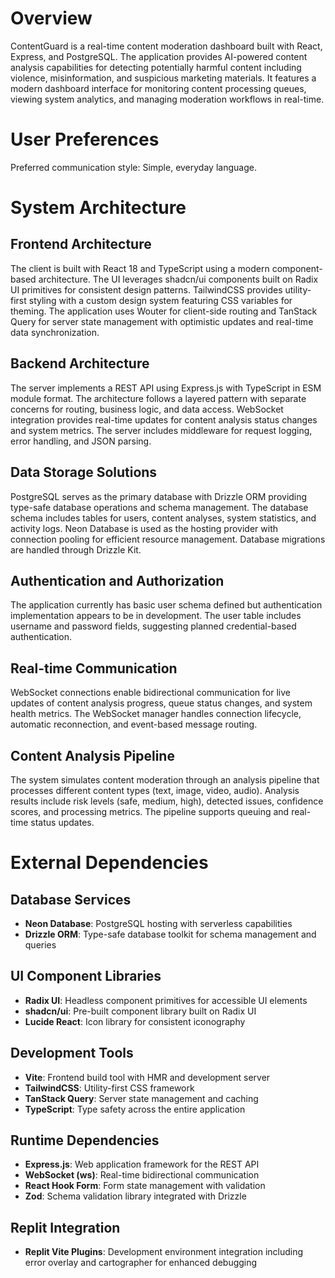 # Overview

ContentGuard is a real-time content moderation dashboard built with React, Express, and PostgreSQL. The application provides AI-powered content analysis capabilities for detecting potentially harmful content including violence, misinformation, and suspicious marketing materials. It features a modern dashboard interface for monitoring content processing queues, viewing system analytics, and managing moderation workflows in real-time.

# User Preferences

Preferred communication style: Simple, everyday language.

# System Architecture

## Frontend Architecture
The client is built with React 18 and TypeScript using a modern component-based architecture. The UI leverages shadcn/ui components built on Radix UI primitives for consistent design patterns. TailwindCSS provides utility-first styling with a custom design system featuring CSS variables for theming. The application uses Wouter for client-side routing and TanStack Query for server state management with optimistic updates and real-time data synchronization.

## Backend Architecture
The server implements a REST API using Express.js with TypeScript in ESM module format. The architecture follows a layered pattern with separate concerns for routing, business logic, and data access. WebSocket integration provides real-time updates for content analysis status changes and system metrics. The server includes middleware for request logging, error handling, and JSON parsing.

## Data Storage Solutions
PostgreSQL serves as the primary database with Drizzle ORM providing type-safe database operations and schema management. The database schema includes tables for users, content analyses, system statistics, and activity logs. Neon Database is used as the hosting provider with connection pooling for efficient resource management. Database migrations are handled through Drizzle Kit.

## Authentication and Authorization
The application currently has basic user schema defined but authentication implementation appears to be in development. The user table includes username and password fields, suggesting planned credential-based authentication.

## Real-time Communication
WebSocket connections enable bidirectional communication for live updates of content analysis progress, queue status changes, and system health metrics. The WebSocket manager handles connection lifecycle, automatic reconnection, and event-based message routing.

## Content Analysis Pipeline
The system simulates content moderation through an analysis pipeline that processes different content types (text, image, video, audio). Analysis results include risk levels (safe, medium, high), detected issues, confidence scores, and processing metrics. The pipeline supports queuing and real-time status updates.

# External Dependencies

## Database Services
- **Neon Database**: PostgreSQL hosting with serverless capabilities
- **Drizzle ORM**: Type-safe database toolkit for schema management and queries

## UI Component Libraries
- **Radix UI**: Headless component primitives for accessible UI elements
- **shadcn/ui**: Pre-built component library built on Radix UI
- **Lucide React**: Icon library for consistent iconography

## Development Tools
- **Vite**: Frontend build tool with HMR and development server
- **TailwindCSS**: Utility-first CSS framework
- **TanStack Query**: Server state management and caching
- **TypeScript**: Type safety across the entire application

## Runtime Dependencies
- **Express.js**: Web application framework for the REST API
- **WebSocket (ws)**: Real-time bidirectional communication
- **React Hook Form**: Form state management with validation
- **Zod**: Schema validation library integrated with Drizzle

## Replit Integration
- **Replit Vite Plugins**: Development environment integration including error overlay and cartographer for enhanced debugging
